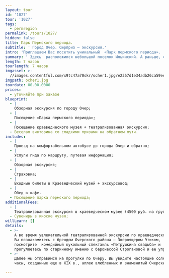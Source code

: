 ```yaml
---
layout: tour
id: '1027'
tour: '1027'
tags:
  - permregion
permalink: /tours/1027/
hidden: false
title: Парк Пермского периода.
subtitle: ' Город Очер. Сюрприз – экскурсия.'
intro: 'Приглашаем Вас посетить уникальный  «Парк пермского периода». '
summary: ' Здесь  расположился небольшой поселок Ильинский. А раньше, с конца XVII в. и до начала XX в., это была столица пермских владений Строгановых.'
length: 7 часов
tourlength: 7 часов
imgasset: >-
  //images.contentful.com/x9tc47a70skr/ocher1.jpg/e2357d1e34adb26ca59eeeb5da080f07/ocher1.jpg
imgpath: ocher1.jpg
tourdate: 00.00.0000
prices:
  - уточняйте при заказе
blueprint:
  - |
    Обзорная экскурсия по городу Очер;
  - |
    Посещение «Парка пермского периода»;
  - |
    Посещение краеведческого музея + театрализованная экскурсия;
  - Веселая викторина со сладкими призами на обратном пути.
includes:
  - |
    Проезд на комфортабельном автобусе до города Очер и обратно;
  - |
    Услуги гида по маршруту, путевая информация;
  - |
    Обзорная экскурсия;
  - |
    Страховка;
  - |
    Входные билеты в Краеведческий музей + экскурсовод;
  - |
    Обед в кафе.
  - Посещение парка пермского периода;
additionalFees:
  - |
    Театрализованная экскурсия в краеведческом музее (4500 руб. на группу);
  - Сувениры в киоске музея;
willLearn: []
details:
  - >-
    А во время увлекательной театрализованной экскурсии по краеведческому музею
    Вы познакомитесь с брендом Очерского района – Звероящером Этиком,
    посмотрите  комедийный кукольный спектакль «Петрушкина свадьба» и
    прогуляетесь по старинному имению с баронессой Строгановой и ее управляющим.
  - >-
    Далее мы отправимся на прогулки по Очеру. Вы увидите настоящие солнечные
    часы, созданные еще в XIX в., аллею влюбленных и знаменитый Очерский пруд. 

---
```

